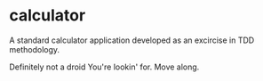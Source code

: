 # calculator

A standard calculator application developed as an excircise in TDD methodology.

Definitely not a droid You're lookin' for. Move along.
